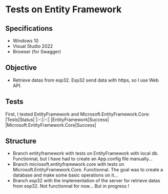 # Tests on Entity Framework
## Specifications
* Windows 10
* Visual Studio 2022
* Browser (for Swagger)
## Objective
* Retrieve datas from esp32. Esp32 send data with https, so I use Web API.
## Tests
First, I tested EntityFramework and Microsoft.EntityFramework.Core:
|Tests|Status|
|:-:|:-:|
|EntityFramework|Success|
|Microsoft.EntityFramework.Core|Success|
## Structure
* Branch entityframework with tests on EntityFramework with local db. Functionnal, but I have had to create an App.config file manually...
* Branch microsoft.entityframework.core with tests on Microsoft.EntityFramework.Core. Functionnal. The goal was to create a database and make some basic operations on it...
* Branch esp32 with the implementation of the server for retrieve datas from esp32. Not functionnal for now... But in progress ! 
